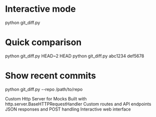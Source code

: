# Interactive mode
python git_diff.py

# Quick comparison
python git_diff.py HEAD~2 HEAD
python git_diff.py abc1234 def5678

# Show recent commits
python git_diff.py --repo /path/to/repo

Custom Http Server for Mocks
Built with http.server.BaseHTTPRequestHandler
Custom routes and API endpoints
JSON responses and POST handling
Interactive web interface
